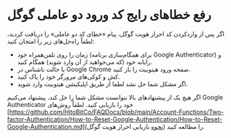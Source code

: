 
# رفع خطاهای رایج کد ورود دو عاملی گوگل

اگر پس از واردکردن کد احراز هویت گوگل، پیام «خطای کد دو عاملی» را دریافت کردید، لطفاً راه‌حل‌های زیر را امتحان کنید:

- 	زمان را روی تلفن‌همراه خود (برای همگام‌سازی برنامه Google Authenticator) و رایانه خود (که می‌خواهید از آن وارد شوید) همگام کنید.
- 	با حالت ناشناس در Google Chrome  صفحه ورود هیتوبیت را باز کنید.
- 	کش و کوکی‌های مرورگر خود را پاک کنید.
- 	اگر مشکل شما حل نشد لطفا از طریق اپلیکیشن هیتوبیت وارد شوید.


اگر هیچ یک از پیشنهادهای بالا نتوانست مشکل شما را حل کند، پیشنهاد می‌کنیم Google Authenticator خود را بازیابی کنید.
لطفاً روش‌های [https://github.com/HitoBitCo/FAQDocs/blob/main/Account-Functions/Two-factor-Authentication/How-to-Reset-Google-Authentication/How-to-Reset-Google-Authentication.md](نحوه بازیابی احراز هویت گوگل) را مطالعه کنید.
